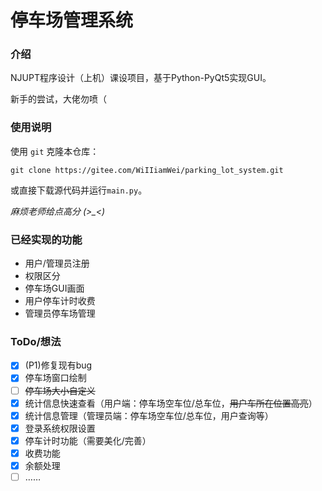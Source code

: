 # 停车场管理系统

### 介绍
NJUPT程序设计（上机）课设项目，基于Python-PyQt5实现GUI。

新手的尝试，大佬勿喷（

### 使用说明
使用 `git` 克隆本仓库：
```
git clone https://gitee.com/WiIIiamWei/parking_lot_system.git
```
或直接下载源代码并运行`main.py`。

*麻烦老师给点高分 (>_<)*

### 已经实现的功能

- 用户/管理员注册
- 权限区分
- 停车场GUI画面
- 用户停车计时收费
- 管理员停车场管理

### ToDo/想法

- [X] (P1)修复现有bug
- [X] 停车场窗口绘制
- [ ] ~~停车场大小自定义~~
- [X] 统计信息快速查看（用户端：停车场空车位/总车位，~~用户车所在位置高亮~~）
- [X] 统计信息管理（管理员端：停车场空车位/总车位，用户查询等）
- [X] 登录系统权限设置
- [X] 停车计时功能（需要美化/完善）
- [X] 收费功能
- [X] 余额处理
- [ ] ……
